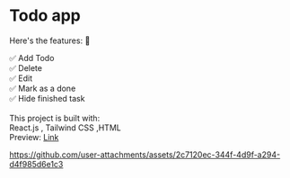 # Todo app
Here's the features: 🚀

✅ Add Todo<br>
✅ Delete<br>
✅ Edit<br>
✅ Mark as a done<br>
✅ Hide finished task<br><br>
This project is built with:<br>
React.js , Tailwind CSS ,HTML <br>
Preview:  <a href="https://todo-app-with-react-js-zeta.vercel.app/">Link</a>


https://github.com/user-attachments/assets/2c7120ec-344f-4d9f-a294-d4f985d6e1c3

